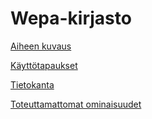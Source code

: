 # Wepa-kirjasto
[Aiheen kuvaus](documentation/aiheenKuvausJaRakenne.md)

[Käyttötapaukset](documentation/kayttotapaukset.md)

[Tietokanta](documentation/tietokanta.md)

[Toteuttamattomat ominaisuudet](documentation/toteuttamattomatOminaisuudet.md)
